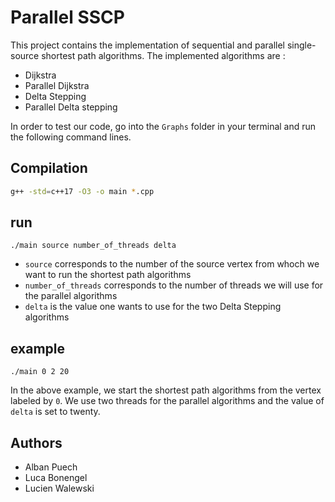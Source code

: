 # Parallel SSCP

This project contains the implementation of sequential and parallel single-source shortest path algorithms.
The implemented algorithms are : 
- Dijkstra
- Parallel Dijkstra
- Delta Stepping
- Parallel Delta stepping 

In order to test our code, go into the ```Graphs``` folder in your terminal and run the following command lines.

## Compilation

```bash
g++ -std=c++17 -O3 -o main *.cpp
```


## run 
```
./main source number_of_threads delta 
```

- ```source``` corresponds to the number of the source vertex from whoch we want to run the shortest path algorithms
- ```number_of_threads``` corresponds to the number of threads we will use for the parallel algorithms
- ```delta``` is the value one wants to use for the two Delta Stepping algorithms

## example 
```
./main 0 2 20
```
In the above example, we start the shortest path algorithms from the vertex labeled by ```0```. We use two threads for the parallel algorithms and the value of ```delta``` is set to twenty.

## Authors
- Alban Puech
- Luca Bonengel
- Lucien Walewski
